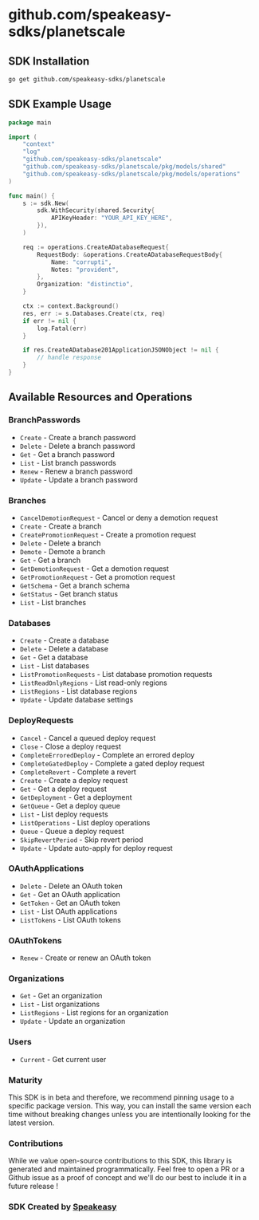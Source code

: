 # github.com/speakeasy-sdks/planetscale

<!-- Start SDK Installation -->
## SDK Installation

```bash
go get github.com/speakeasy-sdks/planetscale
```
<!-- End SDK Installation -->

## SDK Example Usage
<!-- Start SDK Example Usage -->
```go
package main

import (
    "context"
    "log"
    "github.com/speakeasy-sdks/planetscale"
    "github.com/speakeasy-sdks/planetscale/pkg/models/shared"
    "github.com/speakeasy-sdks/planetscale/pkg/models/operations"
)

func main() {
    s := sdk.New(
        sdk.WithSecurity(shared.Security{
            APIKeyHeader: "YOUR_API_KEY_HERE",
        }),
    )

    req := operations.CreateADatabaseRequest{
        RequestBody: &operations.CreateADatabaseRequestBody{
            Name: "corrupti",
            Notes: "provident",
        },
        Organization: "distinctio",
    }

    ctx := context.Background()
    res, err := s.Databases.Create(ctx, req)
    if err != nil {
        log.Fatal(err)
    }

    if res.CreateADatabase201ApplicationJSONObject != nil {
        // handle response
    }
}
```
<!-- End SDK Example Usage -->

<!-- Start SDK Available Operations -->
## Available Resources and Operations


### BranchPasswords

* `Create` - Create a branch password
* `Delete` - Delete a branch password
* `Get` - Get a branch password
* `List` - List branch passwords
* `Renew` - Renew a branch password
* `Update` - Update a branch password

### Branches

* `CancelDemotionRequest` - Cancel or deny a demotion request
* `Create` - Create a branch
* `CreatePromotionRequest` - Create a promotion request
* `Delete` - Delete a branch
* `Demote` - Demote a branch
* `Get` - Get a branch
* `GetDemotionRequest` - Get a demotion request
* `GetPromotionRequest` - Get a promotion request
* `GetSchema` - Get a branch schema
* `GetStatus` - Get branch status
* `List` - List branches

### Databases

* `Create` - Create a database
* `Delete` - Delete a database
* `Get` - Get a database
* `List` - List databases
* `ListPromotionRequests` - List database promotion requests
* `ListReadOnlyRegions` - List read-only regions
* `ListRegions` - List database regions
* `Update` - Update database settings

### DeployRequests

* `Cancel` - Cancel a queued deploy request
* `Close` - Close a deploy request
* `CompleteErroredDeploy` - Complete an errored deploy
* `CompleteGatedDeploy` - Complete a gated deploy request
* `CompleteRevert` - Complete a revert
* `Create` - Create a deploy request
* `Get` - Get a deploy request
* `GetDeployment` - Get a deployment
* `GetQueue` - Get a deploy queue
* `List` - List deploy requests
* `ListOperations` - List deploy operations
* `Queue` - Queue a deploy request
* `SkipRevertPeriod` - Skip revert period
* `Update` - Update auto-apply for deploy request

### OAuthApplications

* `Delete` - Delete an OAuth token
* `Get` - Get an OAuth application
* `GetToken` - Get an OAuth token
* `List` - List OAuth applications
* `ListTokens` - List OAuth tokens

### OAuthTokens

* `Renew` - Create or renew an OAuth token

### Organizations

* `Get` - Get an organization
* `List` - List organizations
* `ListRegions` - List regions for an organization
* `Update` - Update an organization

### Users

* `Current` - Get current user
<!-- End SDK Available Operations -->

### Maturity

This SDK is in beta and therefore, we recommend pinning usage to a specific package version.
This way, you can install the same version each time without breaking changes unless you are intentionally
looking for the latest version.

### Contributions

While we value open-source contributions to this SDK, this library is generated and maintained programmatically.
Feel free to open a PR or a Github issue as a proof of concept and we'll do our best to include it in a future release !

### SDK Created by [Speakeasy](https://docs.speakeasyapi.dev/docs/using-speakeasy/client-sdks)
